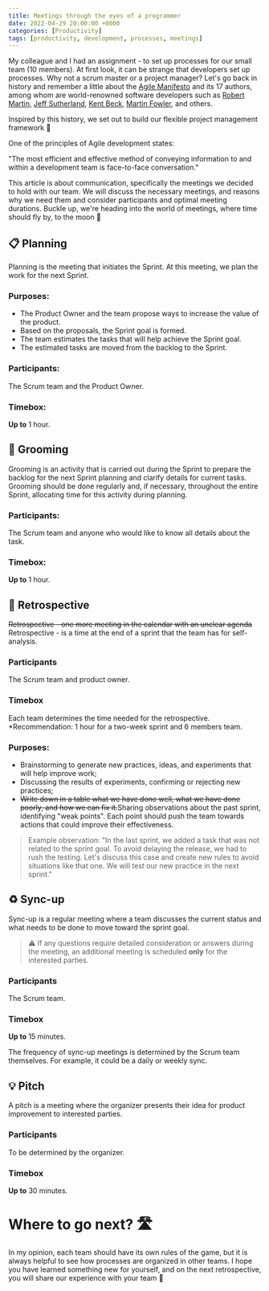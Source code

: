```yaml
---
title: Meetings through the eyes of a programmer
date: 2022-04-29 20:00:00 +0000
categories: [Productivity]
tags: [productivity, development, processes, meetings]
---
```


My colleague and I had an assignment - to set up processes for our small team (10 members). At first look, it can be strange that developers set up processes. Why not a scrum master or a project manager?
Let's go back in history and remember a little about the [Agile Manifesto](https://ru.wikipedia.org/wiki/Agile_Manifesto) and its 17 authors, among whom are world-renowned software developers such as [Robert Martin](https://ru.wikipedia.org/wiki/%D0%9C%D0%B0%D1%80%D1%82%D0%B8%D0%BD,_%D0%A0%D0%BE%D0%B1%D0%B5%D1%80%D1%82_(%D0%B8%D0%BD%D0%B6%D0%B5%D0%BD%D0%B5%D1%80)), [Jeff Sutherland](https://ru.wikipedia.org/wiki/%D0%A1%D0%B0%D0%B7%D0%B5%D1%80%D0%BB%D0%B5%D0%BD%D0%B4,_%D0%94%D0%B6%D0%B5%D1%84%D1%84), [Kent Beck](https://ru.wikipedia.org/wiki/%D0%91%D0%B5%D0%BA,_%D0%9A%D0%B5%D0%BD%D1%82), [Martin Fowler](https://ru.wikipedia.org/wiki/%D0%A4%D0%B0%D1%83%D0%BB%D0%B5%D1%80,_%D0%9C%D0%B0%D1%80%D1%82%D0%B8%D0%BD), and others.

Inspired by this history, we set out to build our flexible project management framework 💪

One of the principles of Agile development states:

"The most efficient and effective method of conveying information to and within a development team is face-to-face conversation."

This article is about communication, specifically the meetings we decided to hold with our team. We will discuss the necessary meetings, and reasons why we need them and consider participants and optimal meeting durations. 
Buckle up, we're heading into the world of meetings, where time should fly by, to the moon 🚀

## 📋 Planning
Planning is the meeting that initiates the Sprint. At this meeting, we plan the work for the next Sprint.

### Purposes:
* The Product Owner and the team propose ways to increase the value of the product.
* Based on the proposals, the Sprint goal is formed.
* The team estimates the tasks that will help achieve the Sprint goal.
* The estimated tasks are moved from the backlog to the Sprint.

### Participants:
The Scrum team and the Product Owner.

### Timebox:
**Up to** 1 hour.

## 🧐 Grooming
Grooming is an activity that is carried out during the Sprint to prepare the backlog for the next Sprint planning and clarify details for current tasks. Grooming should be done regularly and, if necessary, throughout the entire Sprint, allocating time for this activity during planning.

### Participants:
The Scrum team and anyone who would like to know all details about the task.

### Timebox:
**Up to** 1 hour.

## 🧠 Retrospective
~~Retrospective - one more meeting in the calendar with an unclear agenda~~
Retrospective - is a time at the end of a sprint that the team has for self-analysis.

### Participants
The Scrum team and product owner.

### Timebox
Each team determines the time needed for the retrospective.
*Recommendation: 1 hour for a two-week sprint and 6 members team.

### Purposes:
* Brainstorming to generate new practices, ideas, and experiments that will help improve work;
* Discussing the results of experiments, confirming or rejecting new practices;
* ~~Write down in a table what we have done well, what we have done poorly, and how we can fix it.~~Sharing observations about the past sprint, identifying "weak points". Each point should push the team towards actions that could improve their effectiveness.

> Example observation: "In the last sprint, we added a task that was not related to the sprint goal. To avoid delaying the release, we had to rush the testing. Let's discuss this case and create new rules to avoid situations like that one. We will test our new practice in the next sprint."

## ♻️ Sync-up
Sync-up is a regular meeting where a team discusses the current status and what needs to be done to move toward the sprint goal.

> ⚠️ If any questions require detailed consideration or answers during the meeting, an additional meeting is scheduled **only** for the interested parties.

### Participants
The Scrum team.

### Timebox
**Up to** 15 minutes.

The frequency of sync-up meetings is determined by the Scrum team themselves. For example, it could be a daily or weekly sync.
    
## 💡 Pitch
A pitch is a meeting where the organizer presents their idea for product improvement to interested parties.

### Participants
To be determined by the organizer.

### Timebox
**Up to** 30 minutes.

# Where to go next? 🛣
In my opinion, each team should have its own rules of the game, but it is always helpful to see how processes are organized in other teams. I hope you have learned something new for yourself, and on the next retrospective, you will share our experience with your team 🙌
